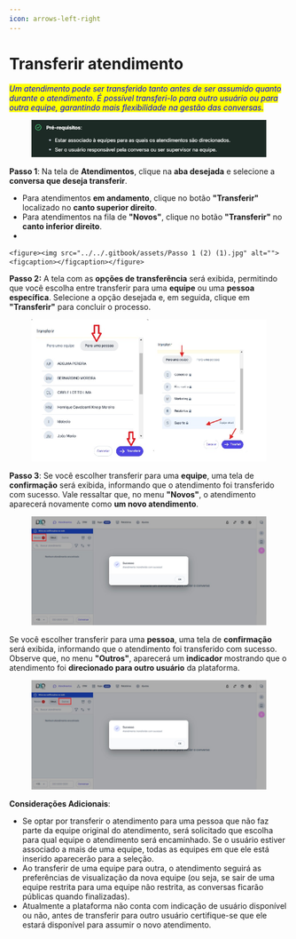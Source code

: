 ```yaml
---
icon: arrows-left-right
---
```


# Transferir atendimento

_<mark style="color:blue;">Um atendimento pode ser transferido tanto antes de ser assumido quanto durante o atendimento. É possível transferi-lo para outro usuário ou para outra equipe, garantindo mais flexibilidade na gestão das conversas.</mark>_

<figure><img src="../../.gitbook/assets/image (46).png" alt=""><figcaption></figcaption></figure>

**Passo 1**: Na tela de **Atendimentos**, clique na **aba desejada** e selecione a **conversa que deseja transferir**.

* Para atendimentos **em andamento**, clique no botão **"Transferir"** localizado no **canto superior direito**.
* Para atendimentos na fila de **"Novos"**, clique no botão **"Transferir"** no **canto inferior direito**.
*

    <figure><img src="../../.gitbook/assets/Passo 1 (2) (1).jpg" alt=""><figcaption></figcaption></figure>

**Passo 2:** A tela com as **opções de transferência** será exibida, permitindo que você escolha entre transferir para uma **equipe** ou uma **pessoa específica**. Selecione a opção desejada e, em seguida, clique em **"Transferir"** para concluir o processo.

<figure><img src="../../.gitbook/assets/Passo 2 (3) (1).jpg" alt=""><figcaption></figcaption></figure>

**Passo 3**: Se você escolher transferir para uma **equipe**, uma tela de **confirmação** será exibida, informando que o atendimento foi transferido com sucesso. Vale ressaltar que, no menu **"Novos"**, o atendimento aparecerá novamente como **um novo atendimento**.

<figure><img src="../../.gitbook/assets/Passo 3 (1) (1).jpg" alt=""><figcaption></figcaption></figure>

Se você escolher transferir para uma **pessoa**, uma tela de **confirmação** será exibida, informando que o atendimento foi transferido com sucesso. Observe que, no menu **"Outros"**, aparecerá um **indicador** mostrando que o atendimento foi **direcionado para outro usuário** da plataforma.

<figure><img src="../../.gitbook/assets/Passo 4 (1) (1).jpg" alt=""><figcaption></figcaption></figure>

**Considerações Adicionais**:

* Se optar por transferir o atendimento para uma pessoa que não faz parte da equipe original do atendimento, será solicitado que escolha para qual equipe o atendimento será encaminhado. Se o usuário estiver associado a mais de uma equipe, todas as equipes em que ele está inserido aparecerão para a seleção.
* Ao transferir de uma equipe para outra, o atendimento seguirá as preferências de visualização da nova equipe (ou seja, se sair de uma equipe restrita para uma equipe não restrita, as conversas ficarão públicas quando finalizadas).
* Atualmente a plataforma não conta com indicação de usuário disponível ou não, antes de transferir para outro usuário certifique-se que ele estará disponível para assumir o novo atendimento.
